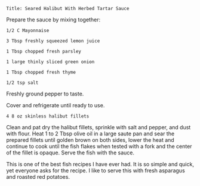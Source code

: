 ~~~ recipe-info
Title: Seared Halibut With Herbed Tartar Sauce
~~~

Prepare the sauce by mixing together:

~~~ recipe-ingredients
1/2 C Mayonnaise

3 Tbsp freshly squeezed lemon juice

1 Tbsp chopped fresh parsley

1 large thinly sliced green onion

1 Tbsp chopped fresh thyme

1/2 tsp salt
~~~

Freshly ground pepper to taste.

Cover and refrigerate until ready to use.

~~~ recipe-ingredients
4 8 oz skinless halibut fillets
~~~

Clean and pat dry the halibut fillets, sprinkle with salt and pepper, and dust with flour. Heat 1 to
2 Tbsp olive oil in a large saute pan and sear the prepared fillets until golden brown on both
sides, lower the heat and continue to cook until the fish flakes when tested with a fork and the
center of the fillet is opaque. Serve the fish with the sauce.

This is one of the best fish recipes I have ever had. It is so simple and quick, yet everyone asks
for the recipe. I like to serve this with fresh asparagus and roasted red potatoes.
